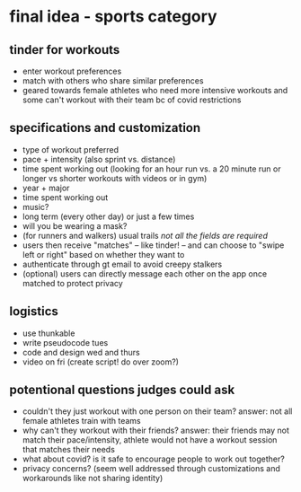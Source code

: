 # final idea - sports category

## tinder for workouts 
- enter workout preferences
- match with others who share similar preferences
- geared towards female athletes who need more intensive workouts and some can't workout with their team bc of covid restrictions

## specifications and customization
- type of workout preferred
- pace + intensity (also sprint vs. distance)
- time spent working out (looking for an hour run vs. a 20 minute run or longer vs shorter workouts with videos or in gym)
- year + major
- time spent working out
- music?
- long term (every other day) or just a few times
- will you be wearing a mask?
- (for runners and walkers) usual trails
*not all the fields are required*
- users then receive "matches" – like tinder! – and can choose to "swipe left or right" based on whether they want to
- authenticate through gt email to avoid creepy stalkers
- (optional) users can directly message each other on the app once matched to protect privacy

## logistics
- use thunkable
- write pseudocode tues
- code and design wed and thurs
- video on fri (create script! do over zoom?)

## potentional questions judges could ask
- couldn't they just workout with one person on their team? answer: not all female athletes train with teams
- why can't they workout with their friends? answer: their friends may not match their pace/intensity, athlete would not have a workout session that matches their needs
- what about covid? is it safe to encourage people to work out together?
- privacy concerns? (seem well addressed through customizations and workarounds like not sharing identity)
